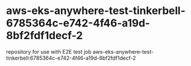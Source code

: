 # aws-eks-anywhere-test-tinkerbell-6785364c-e742-4f46-a19d-8bf2fdf1decf-2
repository for use with E2E test job aws-eks-anywhere-test-tinkerbell:6785364c-e742-4f46-a19d-8bf2fdf1decf-2
